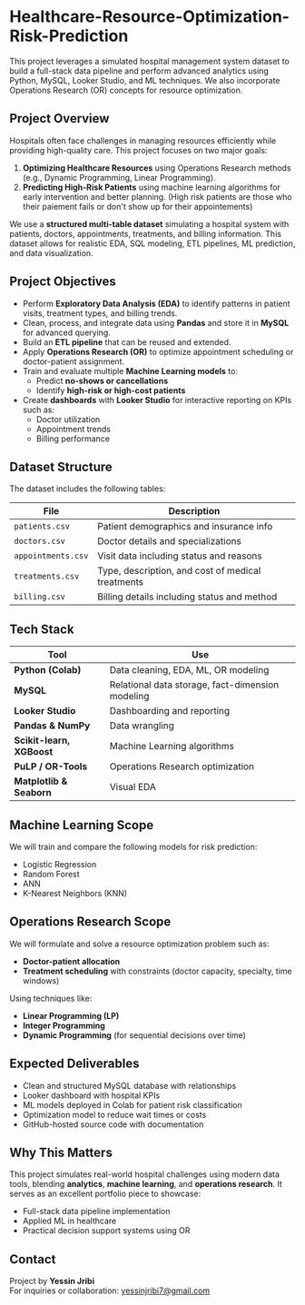 # Healthcare-Resource-Optimization-Risk-Prediction
This project leverages a simulated hospital management system dataset to build a full-stack data pipeline and perform advanced analytics using Python, MySQL, Looker Studio, and ML techniques. We also incorporate Operations Research (OR) concepts for resource optimization.

## Project Overview
Hospitals often face challenges in managing resources efficiently while providing high-quality care. This project focuses on two major goals:

1. **Optimizing Healthcare Resources** using Operations Research methods (e.g., Dynamic Programming, Linear Programming).
2. **Predicting High-Risk Patients** using machine learning algorithms for early intervention and better planning. (High risk patients are those who their paiement fails or don't show
up for their appointements)

We use a **structured multi-table dataset** simulating a hospital system with patients, doctors, appointments, treatments, and billing information. This dataset allows for realistic EDA, SQL modeling, ETL pipelines, ML prediction, and data visualization.


## Project Objectives

- Perform **Exploratory Data Analysis (EDA)** to identify patterns in patient visits, treatment types, and billing trends.
- Clean, process, and integrate data using **Pandas** and store it in **MySQL** for advanced querying.
- Build an **ETL pipeline** that can be reused and extended.
- Apply **Operations Research (OR)** to optimize appointment scheduling or doctor-patient assignment.
- Train and evaluate multiple **Machine Learning models** to:
  - Predict **no-shows or cancellations**
  - Identify **high-risk or high-cost patients**
- Create **dashboards** with **Looker Studio** for interactive reporting on KPIs such as:
  - Doctor utilization
  - Appointment trends
  - Billing performance

## Dataset Structure
The dataset includes the following tables:

| File | Description |
|------|-------------|
| `patients.csv` | Patient demographics and insurance info |
| `doctors.csv` | Doctor details and specializations |
| `appointments.csv` | Visit data including status and reasons |
| `treatments.csv` | Type, description, and cost of medical treatments |
| `billing.csv` | Billing details including status and method |


## Tech Stack

| Tool | Use |
|------|-----|
| **Python (Colab)** | Data cleaning, EDA, ML, OR modeling |
| **MySQL** | Relational data storage, fact-dimension modeling |
| **Looker Studio** | Dashboarding and reporting |
| **Pandas & NumPy** | Data wrangling |
| **Scikit-learn, XGBoost** | Machine Learning algorithms |
| **PuLP / OR-Tools** | Operations Research optimization |
| **Matplotlib & Seaborn** | Visual EDA |

## Machine Learning Scope
We will train and compare the following models for risk prediction:

- Logistic Regression
- Random Forest
- ANN
- K-Nearest Neighbors (KNN)

## Operations Research Scope
We will formulate and solve a resource optimization problem such as:
- **Doctor-patient allocation**
- **Treatment scheduling** with constraints (doctor capacity, specialty, time windows)

Using techniques like:
- **Linear Programming (LP)**
- **Integer Programming**
- **Dynamic Programming** (for sequential decisions over time)

## Expected Deliverables
- Clean and structured MySQL database with relationships
- Looker dashboard with hospital KPIs
- ML models deployed in Colab for patient risk classification
- Optimization model to reduce wait times or costs
- GitHub-hosted source code with documentation

## Why This Matters
This project simulates real-world hospital challenges using modern data tools, blending **analytics**, **machine learning**, and **operations research**. It serves as an excellent portfolio piece to showcase:
- Full-stack data pipeline implementation
- Applied ML in healthcare
- Practical decision support systems using OR

## Contact
Project by **Yessin Jribi**  
For inquiries or collaboration: yessinjribi7@gmail.com
